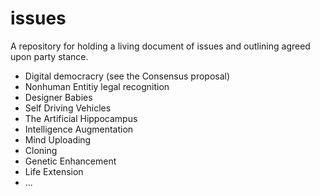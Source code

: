 # issues
A repository for holding a living document of issues and outlining agreed upon party stance.

* Digital democracry (see the Consensus proposal)
* Nonhuman Entitiy legal recognition
* Designer Babies
* Self Driving Vehicles
* The Artificial Hippocampus
* Intelligence Augmentation
* Mind Uploading
* Cloning
* Genetic Enhancement
* Life Extension
* ...
